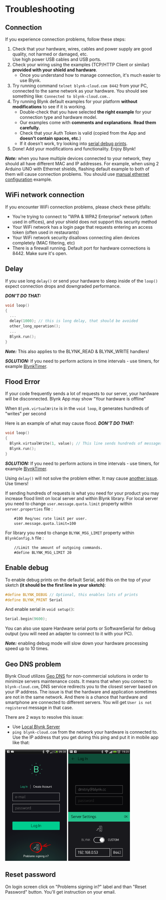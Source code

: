 # Troubleshooting

## Connection

If you experience connection problems, follow these steps:

1. Check that your hardware, wires, cables and power supply are good quality, not harmed or damaged, etc.  
   Use high power USB cables and USB ports.
2. Check your wiring using the examples (TCP/HTTP Client or similar) **provided with your shield and hardware**.
   * Once you understand how to manage connection, it's much easier to use Blynk.
3. Try running command ```telnet blynk-cloud.com 8442``` from your PC, connected to the same network as your hardware.
   You should see something like: ```Connected to blynk-cloud.com.```.
4. Try running Blynk default examples for your platform **without modifications** to see if it is working.
   * Double-check that you have selected **the right example** for your connection type and hardware model.
   * Our examples come with **comments and explanations**. **Read them carefully.**
   * Check that your Auth Token is valid (copied from the App and **doesn't contain spaces, etc.**)
   * If it doesn't work, try looking into [serial debug prints](./Troubleshooting.md#enable-debug).
5. Done! Add your modifications and functionality. Enjoy Blynk!

***Note:*** when you have multiple devices connected to your network, they should all have different MAC and IP addresses. For example, when using 2 Arduino UNO with Ethernet shields, flashing default example to both of them will cause connection problems. You should use [manual ethernet configuration](https://github.com/blynkkk/blynk-library/blob/master/examples/Boards_Ethernet/Arduino_Ethernet_Manual/Arduino_Ethernet_Manual.ino) example.

## WiFi network connection
If you encounter WiFi connection problems, please check these pitfalls:

* You're trying to connect to "WPA & WPA2 Enterprise" network (often used in offices), and your shield does not support this security method
* Your WiFi network has a login page that requests entering an access token (often used in restaurants)
* Your WiFi network security disallows connecting alien devices completely (MAC filtering, etc)
* There is a firewall running. Default port for hardware connections is 8442. Make sure it's open.

## Delay

If you use long ```delay()``` or send your hardware to sleep inside of the ```loop()``` expect connection drops and downgraded performance.

***DON'T DO THAT:***
```cpp
void loop()
{
  ...
  delay(1000); // this is long delay, that should be avoided
  other_long_operation();
  ...
  Blynk.run();
}
```

***Note:*** This also applies to the BLYNK_READ & BLYNK_WRITE handlers!

***SOLUTION:***
If you need to perform actions in time intervals - use timers, for example [BlynkTimer](./BlynkFirmware.md#blynktimer).

## Flood Error

If your code frequently sends a lot of requests to our server, your hardware will be disconnected. Blynk App may show "Your hardware is offline"

When ```Blynk.virtualWrite``` is in the ```void loop```, it generates hundreds of "writes" per second 

Here is an example of what may cause flood. ***DON'T DO THAT:***
```cpp
void loop()
{
  Blynk.virtualWrite(1, value); // This line sends hundreds of messages to Blynk server
  Blynk.run();
}
```

***SOLUTION:***
If you need to perform actions in time intervals - use timers, for example [BlynkTimer](./BlynkFirmware.md#blynktimer).

Using ```delay()``` will not solve the problem either. It may cause [another issue](./Troubleshooting.md#delay). Use timers!

If sending hundreds of requests is what you need for your product you may increase flood limit on local server 
and within Blynk library.
For local server you need to change ```user.message.quota.limit``` property within ```server.properties``` file :

        #100 Req/sec rate limit per user.
        user.message.quota.limit=100
        
For library you need to change ```BLYNK_MSG_LIMIT``` property within ```BlynkConfig.h``` file :
 
        //Limit the amount of outgoing commands.
        #define BLYNK_MSG_LIMIT 20

## Enable debug

To enable debug prints on the default Serial, add this on the top of your sketch **(it should be the first line
in your sketch)**:

```cpp
#define BLYNK_DEBUG // Optional, this enables lots of prints
#define BLYNK_PRINT Serial
```
And enable serial in ```void setup()```:

```cpp
Serial.begin(9600);
```

You can also use spare Hardware serial ports or SoftwareSerial for debug output (you will need an adapter to connect to it with your PC).

***Note:*** enabling debug mode will slow down your hardware processing speed up to 10 times.

## Geo DNS problem

Blynk Cloud utilizes [Geo DNS](https://en.wikipedia.org/wiki/Geodns) for non-commercial solutions in order to minimize servers maintenance costs. 
It means that when you connect to ```blynk-cloud.com```, DNS service redirects you to the closest server based on your IP address.
The issue is that the hardware and application sometimes are not in the same network. And there is a chance that hardware and smartphone are connected to different servers. You will get ```User is not registered``` message in that case. 

There are 2 ways to resolve this issue:

- Use [Local Blynk Server](http://docs.blynk.cc/#blynk-server)
- ```ping blynk-cloud.com``` from the network your hardware is connected to. Use the IP address that you get during this ping and put it in mobile app like that:

 <img src="images/login.png" style="width: 200px; height:360px"/>  <img src="images/custom.png" style="width: 200px; height:360px"/>

## Reset password

On login screen click on "Problems signing in?" label and than "Reset Password" button. You'll get instruction on your email.
